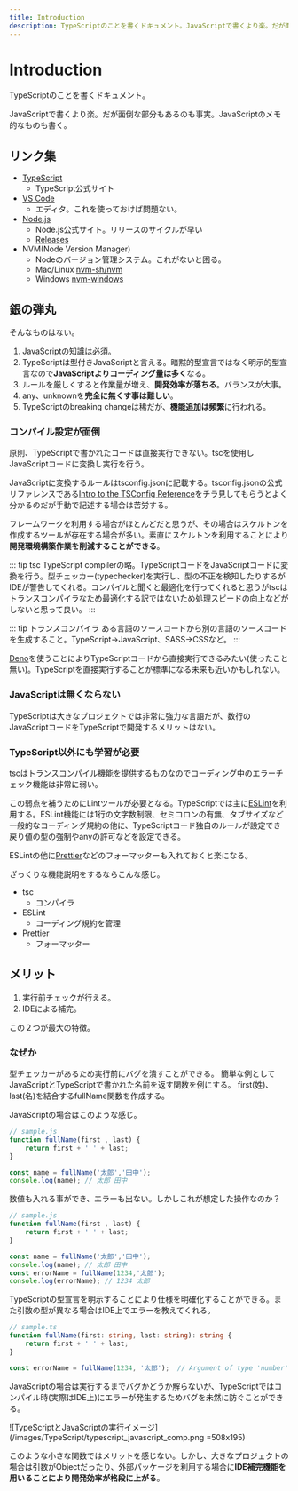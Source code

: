 ```yaml
---
title: Introduction
description: TypeScriptのことを書くドキュメント。JavaScriptで書くより楽。だが面倒な部分もあるのも事実。JavaScriptのメモ的なものも書く。
---
```


# Introduction

TypeScriptのことを書くドキュメント。

JavaScriptで書くより楽。だが面倒な部分もあるのも事実。JavaScriptのメモ的なものも書く。

<google-ads/>

## リンク集

* [TypeScript](https://www.typescriptlang.org/)
  * TypeScript公式サイト
* [VS Code](https://azure.microsoft.com/ja-jp/products/visual-studio-code/)
  * エディタ。これを使っておけば問題ない。
* [Node.js](https://nodejs.org/)
  * Node.js公式サイト。リリースのサイクルが早い
  * [Releases](https://nodejs.org/en/about/releases/)
* NVM(Node Version Manager)
  * Nodeのバージョン管理システム。これがないと困る。
  * Mac/Linux [nvm-sh/nvm](https://github.com/nvm-sh/nvm)
  * Windows [nvm-windows](https://github.com/coreybutler/nvm-windows)

## 銀の弾丸

そんなものはない。

1. JavaScriptの知識は必須。
1. TypeScriptは型付きJavaScriptと言える。暗黙的型宣言ではなく明示的型宣言なので**JavaScriptよりコーディング量は多く**なる。
1. ルールを厳しくすると作業量が増え、**開発効率が落ちる**。バランスが大事。
1. any、unknownを**完全に無くす事は難しい**。
1. TypeScriptのbreaking changeは稀だが、**機能追加は頻繁**に行われる。

### コンパイル設定が面倒

原則、TypeScriptで書かれたコードは直接実行できない。tscを使用しJavaScriptコードに変換し実行を行う。

JavaScriptに変換するルールはtsconfig.jsonに記載する。tsconfig.jsonの公式リファレンスである[Intro to the TSConfig Reference](https://www.typescriptlang.org/tsconfig)をチラ見してもらうとよく分かるのだが手動で記述する場合は苦労する。

フレームワークを利用する場合がほとんどだと思うが、その場合はスケルトンを作成するツールが存在する場合が多い。素直にスケルトンを利用することにより**開発環境構築作業を削減することができる**。

::: tip tsc
TypeScript compilerの略。TypeScriptコードをJavaScriptコードに変換を行う。型チェッカー(typechecker)を実行し、型の不正を検知したりするがIDEが警告してくれる。コンパイルと聞くと最適化を行ってくれると思うがtscはトランスコンパイラなため最適化する訳ではないため処理スピードの向上などがしないと思って良い。
:::

::: tip トランスコンパイラ
ある言語のソースコードから別の言語のソースコードを生成すること。TypeScript→JavaScript、SASS→CSSなど。
:::

[Deno](https://deno.land/)を使うことによりTypeScriptコードから直接実行できるみたい(使ったこと無い)。TypeScriptを直接実行することが標準になる未来も近いかもしれない。

### JavaScriptは無くならない

TypeScriptは大きなプロジェクトでは非常に強力な言語だが、数行のJavaScriptコードをTypeScriptで開発するメリットはない。

### TypeScript以外にも学習が必要

tscはトランスコンパイル機能を提供するものなのでコーディング中のエラーチェック機能は非常に弱い。

この弱点を補うためにLintツールが必要となる。TypeScriptでは主に[ESLint](https://eslint.org/)を利用する。ESLint機能には1行の文字数制限、セミコロンの有無、タブサイズなど一般的なコーディング規約の他に、TypeScriptコード独自のルールが設定でき戻り値の型の強制やanyの許可などを設定できる。

ESLintの他に[Prettier](https://prettier.io/)などのフォーマッターも入れておくと楽になる。

ざっくりな機能説明をするならこんな感じ。

* tsc
  * コンパイラ
* ESLint
  * コーディング規約を管理
* Prettier
  * フォーマッター

## メリット

1. 実行前チェックが行える。
1. IDEによる補完。

この２つが最大の特徴。

### なぜか

型チェッカーがあるため実行前にバグを潰すことができる。
簡単な例としてJavaScriptとTypeScriptで書かれた名前を返す関数を例にする。
first(姓)、last(名)を結合するfullName関数を作成する。

JavaScriptの場合はこのような感じ。

```js
// sample.js
function fullName(first , last) {
    return first + ' ' + last;
}

const name = fullName('太郎','田中');
console.log(name); // 太郎 田中
```

数値も入れる事ができ、エラーも出ない。しかしこれが想定した操作なのか？

```js
// sample.js
function fullName(first , last) {
    return first + ' ' + last;
}

const name = fullName('太郎','田中');
console.log(name); // 太郎 田中
const errorName = fullName(1234,'太郎');
console.log(errorName); // 1234 太郎
```

TypeScriptの型宣言を明示することにより仕様を明確化することができる。また引数の型が異なる場合はIDE上でエラーを教えてくれる。

```ts
// sample.ts
function fullName(first: string, last: string): string {
    return first + ' ' + last;
}

const errorName = fullName(1234, '太郎');  // Argument of type 'number' is not assignable to parameter of type 'string'.
```

JavaScriptの場合は実行するまでバグかどうか解らないが、TypeScriptではコンパイル時(実際はIDE上)にエラーが発生するためバグを未然に防ぐことができる。

![TypeScriptとJavaScriptの実行イメージ](/images/TypeScript/typescript_javascript_comp.png =508x195)

このような小さな関数ではメリットを感じない。しかし、大きなプロジェクトの場合は引数がObjectだったり、外部パッケージを利用する場合に**IDE補完機能を用いることにより開発効率が格段に上がる**。
